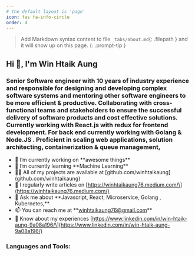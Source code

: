 ```yaml
---
# the default layout is 'page'
icon: fas fa-info-circle
order: 4
---
```


> Add Markdown syntax content to file `_tabs/about.md`{: .filepath } and it will show up on this page.
{: .prompt-tip }

Hi 👋, I'm Win Htaik Aung
-------------------------

### Senior Software engineer with 10 years of industry experience and responsible for designing and developing complex software systems and mentoring other software engineers to be more efficient & productive. Collaborating with cross-functional teams and stakeholders to ensure the successful delivery of software products and cost effective solutions. Currently working with React.js with redux for frontend development. For back end currently working with Golang & Node.JS . Proficient in scaling web applications, solution architecting, containerization & queue management, 

- 🔭 I’m currently working on \*\*awesome things\*\*  
- 🌱 I’m currently learning \*\*Machine Learning\*\* 
- 👨‍💻 All of my projects are available at \[github.com/winhtaikaung\](github.com/winhtaikaung) 
- 📝 I regularly write articles on \[https://winhtaikaung76.medium.com/\](https://winhtaikaung76.medium.com/) 
- 💬 Ask me about \*\*Javascript, React, Microservice, Golang , Kubernetes,\*\* 
- 📫 You can reach me at \*\*winhtaikaung76@gmail.com\*\* 
- 📄 Know about my experiences \[https://www.linkedin.com/in/win-htaik-aung-9a08a196/\](https://www.linkedin.com/in/win-htaik-aung-9a08a196/)

### Languages and Tools:
